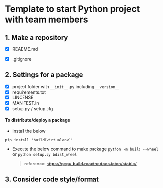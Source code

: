 # Template to start Python project with team members 

## 1. Make a repository 

- [x] README.md
- [x] .gitignore


## 2. Settings for a package 

- [x] project folder with `__init__.py` including `__version__`
- [x] requirements.txt
- [x] LINCENSE
- [x] MANIFEST.in
- [x] setup.py / setup.cfg

####  To distribute/deploy a package

- Install the below
```
pip install 'build[virtualenv]'
```

- Execute the below command to make package
```python -m build --wheel``` or ```python setup.py bdist_wheel```

    > reference: https://pypa-build.readthedocs.io/en/stable/

## 3. Consider code style/format

##  